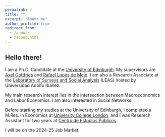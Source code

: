 ```yaml
---
permalink: /
title: ""
excerpt: "About me"
author_profile: true
redirect_from: 
  - /about/
  - /about.html
---
```

## Hello there!

I am a Ph.D. Candidate at the <a href="https://www.ed.ac.uk/economics"> University of Edinburgh</a>. My supervisors are <a href="https://sites.google.com/site/axelgottfries/"> Axel Gottfries</a> and <a href="https://sites.google.com/site/rlopesdemelo/"> Rafael Lopes de Melo</a>. I am also a Research Associate at the <a href="https://leas.uai.cl/">Laboratory of Surveys and Social Analysis</a> (LEAS) hosted by Universidad Adolfo Ibañez.

My main research interest lies in the intersection between Macroeconomics and Labor Economics. I am also interested in Social Networks.

Before starting my studies at the University of Edinburgh, I completed a M.Res. in Economics at <a href="https://www.ucl.ac.uk/economics/ucl-department-economics"> University College London</a>, and I was Research Assistant for two years at <a href="https://www.cepchile.cl/"> Centro de Estudios Públicos</a>.

I will be on the 2024-25 Job Market.
